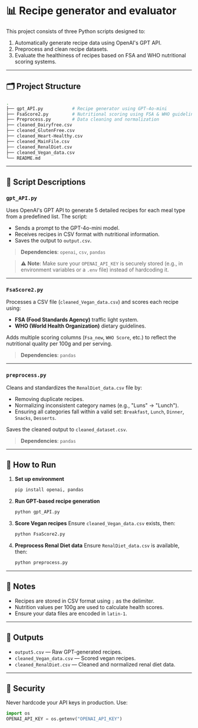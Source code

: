
# 📊 Recipe generator and evaluator

This project consists of three Python scripts designed to:
1. Automatically generate recipe data using OpenAI's GPT API.
2. Preprocess and clean recipe datasets.
3. Evaluate the healthiness of recipes based on FSA and WHO nutritional scoring systems.

---

## 🗂 Project Structure

```bash
.
├── gpt_API.py           # Recipe generator using GPT-4o-mini
├── FsaScore2.py         # Nutritional scoring using FSA & WHO guidelines
├── Preprocess.py        # Data cleaning and normalization
├── cleaned_Dairyfree.csv
├── cleaned_GlutenFree.csv
├── cleaned_Heart-Healthy.csv
├── cleaned_MainFile.csv
├── cleaned_RenalDiet.csv
├── cleaned_Vegan_data.csv
└── README.md
```

---

## 🧠 Script Descriptions

### `gpt_API.py`
Uses OpenAI's GPT API to generate 5 detailed recipes for each meal type from a predefined list. The script:
- Sends a prompt to the GPT-4o-mini model.
- Receives recipes in CSV format with nutritional information.
- Saves the output to `output.csv`.

> **Dependencies**: `openai`, `csv`, `pandas`

> ⚠️ **Note**: Make sure your `OPENAI_API_KEY` is securely stored (e.g., in environment variables or a `.env` file) instead of hardcoding it.

---

### `FsaScore2.py`
Processes a CSV file (`cleaned_Vegan_data.csv`) and scores each recipe using:
- **FSA (Food Standards Agency)** traffic light system.
- **WHO (World Health Organization)** dietary guidelines.

Adds multiple scoring columns (`Fsa_new`, `WHO Score`, etc.) to reflect the nutritional quality per 100g and per serving.

> **Dependencies**: `pandas`

---

### `preprocess.py`
Cleans and standardizes the `RenalDiet_data.csv` file by:
- Removing duplicate recipes.
- Normalizing inconsistent category names (e.g., "Luns" → "Lunch").
- Ensuring all categories fall within a valid set: `Breakfast`, `Lunch`, `Dinner`, `Snacks`, `Desserts`.

Saves the cleaned output to `cleaned_dataset.csv`.

> **Dependencies**: `pandas`

---

## 🚀 How to Run

1. **Set up environment**
    ```bash
    pip install openai, pandas
    ```

2. **Run GPT-based recipe generation**
    ```bash
    python gpt_API.py
    ```

3. **Score Vegan recipes**
    Ensure `cleaned_Vegan_data.csv` exists, then:
    ```bash
    python FsaScore2.py
    ```

4. **Preprocess Renal Diet data**
    Ensure `RenalDiet_data.csv` is available, then:
    ```bash
    python preprocess.py
    ```

---

## 📌 Notes

- Recipes are stored in CSV format using `;` as the delimiter.
- Nutrition values per 100g are used to calculate health scores.
- Ensure your data files are encoded in `latin-1`.

---

## 📁 Outputs

- `output5.csv` — Raw GPT-generated recipes.
- `cleaned_Vegan_data.csv` — Scored vegan recipes.
- `cleaned_RenalDiet.csv` — Cleaned and normalized renal diet data.

---

## 🔐 Security

Never hardcode your API keys in production. Use:
```python
import os
OPENAI_API_KEY = os.getenv("OPENAI_API_KEY")
```

